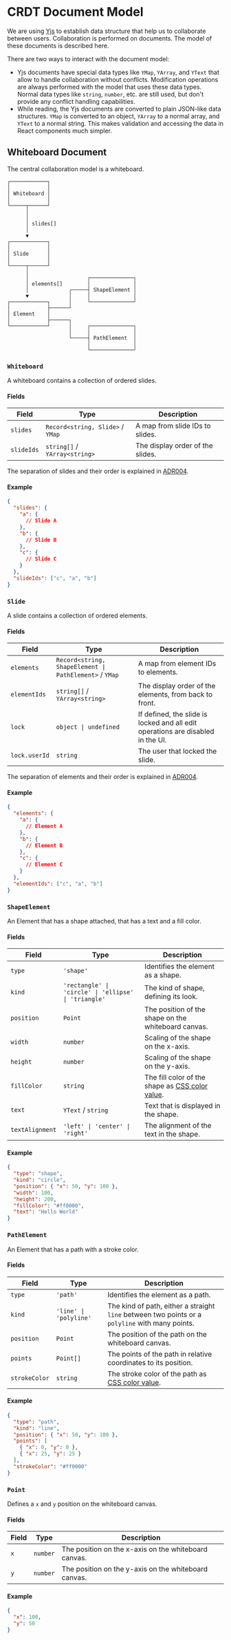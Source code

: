 # CRDT Document Model

We are using [Yjs][adr004] to establish data structure that help us to collaborate between users.
Collaboration is performed on documents.
The model of these documents is described here.

There are two ways to interact with the document model:

- Yjs documents have special data types like `YMap`, `YArray`, and `YText` that allow to handle collaboration without conflicts.
  Modification operations are always performed with the model that uses these data types.
  Normal data types like `string`, `number`, etc. are still used, but don't provide any conflict handling capabilities.
- While reading, the Yjs documents are converted to plain JSON-like data structures.
  `YMap` is converted to an object, `YArray` to a normal array, and `YText` to a normal string.
  This makes validation and accessing the data in React components much simpler.

## Whiteboard Document

The central collaboration model is a whiteboard.

```
┌────────────┐
│            │
│ Whiteboard │
│            │
└─────┬──────┘
      │
      │
      │ slides[]
      │
      ▼
┌────────────┐
│            │
│ Slide      │
│            │
└─────┬──────┘
      │
      │                   ┌──────────────┐
      │ elements[]        │              │
      │             ┌─────┤ ShapeElement │
      ▼             │     │              │
┌────────────┐      │     └──────────────┘
│            ├──────┘
│ Element    │
│            ├──────┐
└────────────┘      │     ┌──────────────┐
                    │     │              │
                    └─────┤ PathElement  │
                          │              │
                          └──────────────┘
```

### `Whiteboard`

A whiteboard contains a collection of ordered slides.

#### Fields

| Field      | Type                             | Description                      |
| ---------- | -------------------------------- | -------------------------------- |
| `slides`   | `Record<string, Slide>` / `YMap` | A map from slide IDs to slides.  |
| `slideIds` | `string[]` / `YArray<string>`    | The display order of the slides. |

The separation of slides and their order is explained in [ADR004][adr004].

#### Example

```json
{
  "slides": {
    "a": {
      // Slide A
    },
    "b": {
      // Slide B
    },
    "c": {
      // Slide C
    }
  },
  "slideIds": ["c", "a", "b"]
}
```

### `Slide`

A slide contains a collection of ordered elements.

#### Fields

| Field         | Type                                                   | Description                                                                     |
| ------------- | ------------------------------------------------------ | ------------------------------------------------------------------------------- |
| `elements`    | `Record<string, ShapeElement \| PathElement>` / `YMap` | A map from element IDs to elements.                                             |
| `elementIds`  | `string[]` / `YArray<string>`                          | The display order of the elements, from back to front.                          |
| `lock`        | `object \| undefined`                                  | If defined, the slide is locked and all edit operations are disabled in the UI. |
| `lock.userId` | `string`                                               | The user that locked the slide.                                                 |

The separation of elements and their order is explained in [ADR004][adr004].

#### Example

```json
{
  "elements": {
    "a": {
      // Element A
    },
    "b": {
      // Element B
    },
    "c": {
      // Element C
    }
  },
  "elementIds": ["c", "a", "b"]
}
```

### `ShapeElement`

An Element that has a shape attached, that has a text and a fill color.

#### Fields

| Field           | Type                                                 | Description                                                 |
| --------------- | ---------------------------------------------------- | ----------------------------------------------------------- |
| `type`          | `'shape'`                                            | Identifies the element as a shape.                          |
| `kind`          | `'rectangle' \| 'circle' \| 'ellipse' \| 'triangle'` | The kind of shape, defining its look.                       |
| `position`      | `Point`                                              | The position of the shape on the whiteboard canvas.         |
| `width`         | `number`                                             | Scaling of the shape on the x-axis.                         |
| `height`        | `number`                                             | Scaling of the shape on the y-axis.                         |
| `fillColor`     | `string`                                             | The fill color of the shape as [CSS color value][csscolor]. |
| `text`          | `YText` / `string`                                   | Text that is displayed in the shape.                        |
| `textAlignment` | `'left' \| 'center' \| 'right'`                      | The alignment of the text in the shape.                     |

#### Example

```json
{
  "type": "shape",
  "kind": "circle",
  "position": { "x": 50, "y": 100 },
  "width": 100,
  "height": 200,
  "fillColor": "#ff0000",
  "text": "Hello World"
}
```

### `PathElement`

An Element that has a path with a stroke color.

#### Fields

| Field         | Type                   | Description                                                                                     |
| ------------- | ---------------------- | ----------------------------------------------------------------------------------------------- |
| `type`        | `'path'`               | Identifies the element as a path.                                                               |
| `kind`        | `'line' \| 'polyline'` | The kind of path, either a straight `line` between two points or a `polyline` with many points. |
| `position`    | `Point`                | The position of the path on the whiteboard canvas.                                              |
| `points`      | `Point[]`              | The points of the path in relative coordinates to its position.                                 |
| `strokeColor` | `string`               | The stroke color of the path as [CSS color value][csscolor].                                    |

#### Example

```json
{
  "type": "path",
  "kind": "line",
  "position": { "x": 50, "y": 100 },
  "points": [
    { "x": 0, "y": 0 },
    { "x": 25, "y": 25 }
  ],
  "strokeColor": "#ff0000"
}
```

### `Point`

Defines a `x` and `y` position on the whiteboard canvas.

#### Fields

| Field | Type     | Description                                          |
| ----- | -------- | ---------------------------------------------------- |
| `x`   | `number` | The position on the x-axis on the whiteboard canvas. |
| `y`   | `number` | The position on the y-axis on the whiteboard canvas. |

#### Example

```json
{
  "x": 100,
  "y": 50
}
```

[adr004]: ../adrs/adr004-using-yjs-as-a-crdt-implementation.md
[csscolor]: https://developer.mozilla.org/en-US/docs/Web/CSS/color_value
